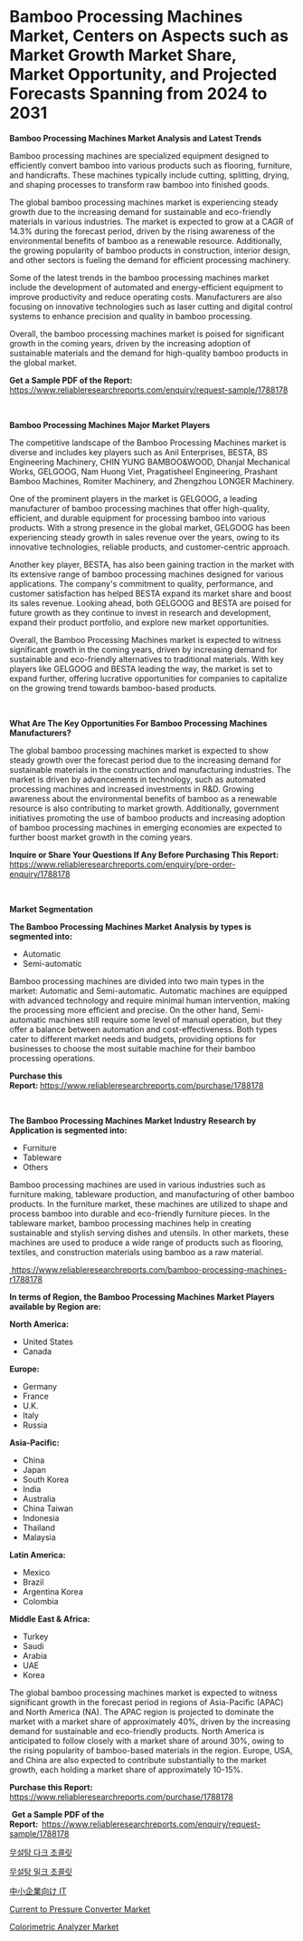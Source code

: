 <p><h1>Bamboo Processing Machines Market, Centers on Aspects such as Market Growth Market Share, Market Opportunity, and Projected Forecasts Spanning from 2024 to 2031</h1></p><p><strong>Bamboo Processing Machines Market Analysis and Latest Trends</strong></p>
<p><p>Bamboo processing machines are specialized equipment designed to efficiently convert bamboo into various products such as flooring, furniture, and handicrafts. These machines typically include cutting, splitting, drying, and shaping processes to transform raw bamboo into finished goods.</p><p>The global bamboo processing machines market is experiencing steady growth due to the increasing demand for sustainable and eco-friendly materials in various industries. The market is expected to grow at a CAGR of 14.3% during the forecast period, driven by the rising awareness of the environmental benefits of bamboo as a renewable resource. Additionally, the growing popularity of bamboo products in construction, interior design, and other sectors is fueling the demand for efficient processing machinery.</p><p>Some of the latest trends in the bamboo processing machines market include the development of automated and energy-efficient equipment to improve productivity and reduce operating costs. Manufacturers are also focusing on innovative technologies such as laser cutting and digital control systems to enhance precision and quality in bamboo processing.</p><p>Overall, the bamboo processing machines market is poised for significant growth in the coming years, driven by the increasing adoption of sustainable materials and the demand for high-quality bamboo products in the global market.</p></p>
<p><strong>Get a Sample PDF of the Report:&nbsp;</strong> <a href="https://www.reliableresearchreports.com/enquiry/request-sample/1788178">https://www.reliableresearchreports.com/enquiry/request-sample/1788178</a></p>
<p>&nbsp;</p>
<p><strong>Bamboo Processing Machines Major Market Players</strong></p>
<p><p>The competitive landscape of the Bamboo Processing Machines market is diverse and includes key players such as Anil Enterprises, BESTA, BS Engineering Machinery, CHIN YUNG BAMBOO&WOOD, Dhanjal Mechanical Works, GELGOOG, Nam Huong Viet, Pragatisheel Engineering, Prashant Bamboo Machines, Romiter Machinery, and Zhengzhou LONGER Machinery.</p><p>One of the prominent players in the market is GELGOOG, a leading manufacturer of bamboo processing machines that offer high-quality, efficient, and durable equipment for processing bamboo into various products. With a strong presence in the global market, GELGOOG has been experiencing steady growth in sales revenue over the years, owing to its innovative technologies, reliable products, and customer-centric approach.</p><p>Another key player, BESTA, has also been gaining traction in the market with its extensive range of bamboo processing machines designed for various applications. The company's commitment to quality, performance, and customer satisfaction has helped BESTA expand its market share and boost its sales revenue. Looking ahead, both GELGOOG and BESTA are poised for future growth as they continue to invest in research and development, expand their product portfolio, and explore new market opportunities.</p><p>Overall, the Bamboo Processing Machines market is expected to witness significant growth in the coming years, driven by increasing demand for sustainable and eco-friendly alternatives to traditional materials. With key players like GELGOOG and BESTA leading the way, the market is set to expand further, offering lucrative opportunities for companies to capitalize on the growing trend towards bamboo-based products.</p></p>
<p>&nbsp;</p>
<p><strong>What Are The Key Opportunities For Bamboo Processing Machines Manufacturers?</strong></p>
<p><p>The global bamboo processing machines market is expected to show steady growth over the forecast period due to the increasing demand for sustainable materials in the construction and manufacturing industries. The market is driven by advancements in technology, such as automated processing machines and increased investments in R&D. Growing awareness about the environmental benefits of bamboo as a renewable resource is also contributing to market growth. Additionally, government initiatives promoting the use of bamboo products and increasing adoption of bamboo processing machines in emerging economies are expected to further boost market growth in the coming years.</p></p>
<p><strong>Inquire or Share Your Questions If Any Before Purchasing This Report:</strong> <a href="https://www.reliableresearchreports.com/enquiry/pre-order-enquiry/1788178">https://www.reliableresearchreports.com/enquiry/pre-order-enquiry/1788178</a></p>
<p>&nbsp;</p>
<p><strong>Market Segmentation</strong></p>
<p><strong>The Bamboo Processing Machines Market Analysis by types is segmented into:</strong></p>
<p><ul><li>Automatic</li><li>Semi-automatic</li></ul></p>
<p><p>Bamboo processing machines are divided into two main types in the market: Automatic and Semi-automatic. Automatic machines are equipped with advanced technology and require minimal human intervention, making the processing more efficient and precise. On the other hand, Semi-automatic machines still require some level of manual operation, but they offer a balance between automation and cost-effectiveness. Both types cater to different market needs and budgets, providing options for businesses to choose the most suitable machine for their bamboo processing operations.</p></p>
<p><strong>Purchase this Report:&nbsp;</strong><a href="https://www.reliableresearchreports.com/purchase/1788178">https://www.reliableresearchreports.com/purchase/1788178</a></p>
<p>&nbsp;</p>
<p><strong>The Bamboo Processing Machines Market Industry Research by Application is segmented into:</strong></p>
<p><ul><li>Furniture</li><li>Tableware</li><li>Others</li></ul></p>
<p><p>Bamboo processing machines are used in various industries such as furniture making, tableware production, and manufacturing of other bamboo products. In the furniture market, these machines are utilized to shape and process bamboo into durable and eco-friendly furniture pieces. In the tableware market, bamboo processing machines help in creating sustainable and stylish serving dishes and utensils. In other markets, these machines are used to produce a wide range of products such as flooring, textiles, and construction materials using bamboo as a raw material.</p></p>
<p><a href="https://www.reliableresearchreports.com/bamboo-processing-machines-r1788178">&nbsp;https://www.reliableresearchreports.com/bamboo-processing-machines-r1788178</a></p>
<p><strong>In terms of Region, the Bamboo Processing Machines Market Players available by Region are:</strong></p>
<p>
    <p> <strong> North America: </strong>
        <ul>
            <li>United States</li>
            <li>Canada</li>
        </ul>
        </p> 
    <p> <strong> Europe: </strong>
        <ul>
            <li>Germany</li>
            <li>France</li>
            <li>U.K.</li>
            <li>Italy</li>
            <li>Russia</li>
        </ul>
        </p> 
    <p> <strong> Asia-Pacific: </strong>
        <ul>
            <li>China</li>
            <li>Japan</li>
            <li>South Korea</li>
            <li>India</li>
            <li>Australia</li>
            <li>China Taiwan</li>
            <li>Indonesia</li>
            <li>Thailand</li>
            <li>Malaysia</li>
        </ul>
        </p> 
    <p> <strong> Latin America: </strong>
        <ul>
            <li>Mexico</li>
            <li>Brazil</li>
            <li>Argentina Korea</li>
            <li>Colombia</li>
        </ul>
        </p> 
    <p> <strong> Middle East & Africa: </strong>
        <ul>
            <li>Turkey</li>
            <li>Saudi</li>
            <li>Arabia</li>
            <li>UAE</li>
            <li>Korea</li>
        </ul>
    </p>
    </p>
<p><p>The global bamboo processing machines market is expected to witness significant growth in the forecast period in regions of Asia-Pacific (APAC) and North America (NA). The APAC region is projected to dominate the market with a market share of approximately 40%, driven by the increasing demand for sustainable and eco-friendly products. North America is anticipated to follow closely with a market share of around 30%, owing to the rising popularity of bamboo-based materials in the region. Europe, USA, and China are also expected to contribute substantially to the market growth, each holding a market share of approximately 10-15%.</p></p>
<p><strong>Purchase this Report: </strong><a href="https://www.reliableresearchreports.com/purchase/1788178">https://www.reliableresearchreports.com/purchase/1788178</a></p>
<p>&nbsp;<strong>Get a Sample PDF of the Report:&nbsp;&nbsp;</strong><a href="https://www.reliableresearchreports.com/enquiry/request-sample/1788178">https://www.reliableresearchreports.com/enquiry/request-sample/1788178</a></p>
<p><strong></strong></p>
<p><p><a href="https://github.com/msujons1512/Market-Research-Report-List-1/blob/main/2009602171477.md">무설탕 다크 초콜릿</a></p><p><a href="https://github.com/amuji413411/Market-Research-Report-List-1/blob/main/7741372171478.md">무설탕 밀크 초콜릿</a></p><p><a href="https://github.com/LizaHeller2023/Market-Research-Report-List-1/blob/main/6103988159839.md">中小企業向け IT</a></p><p><a href="https://github.com/nafisalvee228/Market-Research-Report-List-1/blob/main/current-to-pressure-converter-market.md">Current to Pressure Converter Market</a></p><p><a href="https://github.com/ashepherd82/Market-Research-Report-List-5/blob/main/colorimetric-analyzer-market.md">Colorimetric Analyzer Market</a></p></p>